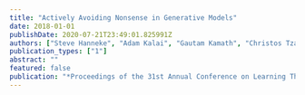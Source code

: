 ```yaml
---
title: "Actively Avoiding Nonsense in Generative Models"
date: 2018-01-01
publishDate: 2020-07-21T23:49:01.825991Z
authors: ["Steve Hanneke", "Adam Kalai", "Gautam Kamath", "Christos Tzamos"]
publication_types: ["1"]
abstract: ""
featured: false
publication: "*Proceedings of the 31st Annual Conference on Learning Theory*"
---
```


